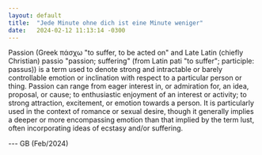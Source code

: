 ```yaml
---
layout: default
title:  "Jede Minute ohne dich ist eine Minute weniger"
date:   2024-02-12 11:13:14 -0300
---
```


Passion (Greek πάσχω "to suffer, to be acted on" and Late Latin (chiefly Christian) passio "passion; suffering" (from Latin pati "to suffer"; participle: passus)) is a term used to denote strong and intractable or barely controllable emotion or inclination with respect to a particular person or thing. Passion can range from eager interest in, or admiration for, an idea, proposal, or cause; to enthusiastic enjoyment of an interest or activity; to strong attraction, excitement, or emotion towards a person. It is particularly used in the context of romance or sexual desire, though it generally implies a deeper or more encompassing emotion than that implied by the term lust, often incorporating ideas of ecstasy and/or suffering.

--- GB (Feb/2024)
